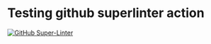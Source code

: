 # Testing github superlinter action

[![GitHub Super-Linter](https://github.com/aadlc/test-git-actions/workflows/Lint%20Code%20Base/badge.svg)](https://github.com/marketplace/actions/super-linter)
